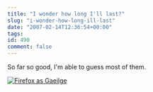 ```yaml
---
title: "I wonder how long I'll last?"
slug: "i-wonder-how-long-ill-last"
date: "2007-02-14T12:36:54+00:00"
tags:
id: 490
comment: false
---
```


So far so good, I'm able to guess most of them.

[![Firefox as Gaeilge](https://s3-eu-west-1.amazonaws.com/conoroneill.com/wp-content/uploads/2007/02/firefox_gaeilge.jpg)](https://s3-eu-west-1.amazonaws.com/conoroneill.com/wp-content/uploads/2007/02/firefox_gaeilge.jpg "Firefox as Gaeilge")
